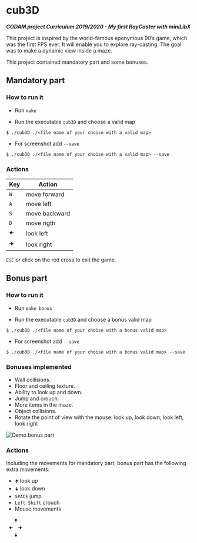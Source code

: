 # cub3D

***CODAM project Curriculum 2019/2020 - My first RayCaster with miniLibX***

This project is inspired by the world-famous eponymous 90’s game, which
was the first FPS ever. It will enable you to explore ray-casting. The goal was to
make a dynamic view inside a maze.

This project contained mandatory part and some bonuses.


## Mandatory part

### How to run it

- Run ```make```

- Run the executable ```cub3D``` and choose a valid map
```
$ ./cub3D ./<file name of your choise with a valid map>
```
- For screenshot add ```--save```
```
$ ./cub3D ./<file name of your choise with a valid map> --save
```

### Actions

| Key           | Action        | 
| ------------- |---------------| 
|    `W`    | move forward  | 
|    `A`    | move left     | 
|    `S`    | move backward | 
|    `D`    | move rigth    |
|    `🠈`    | look left    |
|    `🠊`    | look right   |

```ESC``` or click on the red cross to exit the game.

## Bonus part

### How to run it

- Run ```make bonus```

- Run the executable ```cub3D``` and choose a bonus valid map
```
$ ./cub3D ./<file name of your choise with a bonus valid map>
```
- For screenshot add ```--save```
```
$ ./cub3D ./<file name of your choise with a bonus valid map> --save
```
### Bonuses implemented

- Wall collisions.
- Floor and ceiling texture.
- Ability to look up and down.
- Jump and crouch.
- More items in the maze.
- Object collisions.
- Rotate the point of view with the mouse: look up, look down, look left, look right


![Demo bonus part](demo/bonus_demo.gif)

### Actions

Including the movements for mandatory part, bonus part has the following extra movements:
- ```🠉``` look up
- ```🠋``` look down
- ```SPACE``` jump
- ```Left Shift``` crouch
- Mouse movements
```
   🠉
 🠈  🠊
   🠋

```
